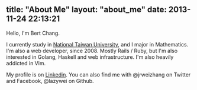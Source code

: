 title: "About Me"
layout: "about_me"
date: 2013-11-24 22:13:21
---

Hello, I'm Bert Chang.

I currently study in [National Taiwan University](http://www.ntu.edu.tw/), and I major in Mathematics. I'm also a web developer, since 2008. Mostly Rails / Ruby, but I'm also interested in Golang, Haskell and web infrastructure. I'm also heavily addicted in Vim.

My profile is on [Linkedin](http://www.linkedin.com/pub/bert-chang/5b/b3b/115).
You can also find me with @jrweizhang on Twitter and Facebook, @lazywei on Github.
